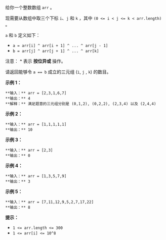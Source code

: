 给你一个整数数组 `arr` 。

现需要从数组中取三个下标 `i`、`j` 和 `k` ，其中 `(0 <= i < j <= k < arr.length)` 。

`a` 和 `b` 定义如下：

  * `a = arr[i] ^ arr[i + 1] ^ ... ^ arr[j - 1]`
  * `b = arr[j] ^ arr[j + 1] ^ ... ^ arr[k]`

注意： **^** 表示 **按位异或** 操作。

请返回能够令 `a == b` 成立的三元组 (`i`, `j` , `k`) 的数目。



**示例 1：**

    
    
    **输入：** arr = [2,3,1,6,7]
    **输出：** 4
    **解释：** 满足题意的三元组分别是 (0,1,2), (0,2,2), (2,3,4) 以及 (2,4,4)
    

**示例 2：**

    
    
    **输入：** arr = [1,1,1,1,1]
    **输出：** 10
    

**示例 3：**

    
    
    **输入：** arr = [2,3]
    **输出：** 0
    

**示例 4：**

    
    
    **输入：** arr = [1,3,5,7,9]
    **输出：** 3
    

**示例 5：**

    
    
    **输入：** arr = [7,11,12,9,5,2,7,17,22]
    **输出：** 8
    



**提示：**

  * `1 <= arr.length <= 300`
  * `1 <= arr[i] <= 10^8`

